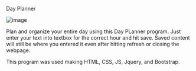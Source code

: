 Day Planner

![image](https://user-images.githubusercontent.com/57932010/71303572-6249a100-2380-11ea-8112-768535580f07.png)

Plan and organize your entire day using this Day PLanner program. Just enter your text into textbox for the correct hour and hit save. Saved content will still be where you entered it even after hitting refresh or closing the webpage. 

This program was used making HTML, CSS, JS, Jquery, and Bootstrap. 